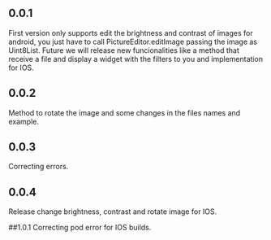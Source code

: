 ## 0.0.1
First version only supports edit the brightness and contrast of images for android, you just have to
call PictureEditor.editImage passing the image as Uint8List. Future we will release new funcionalities
like a method that receive a file and display a widget with the filters to you and implementation
for IOS.  

## 0.0.2
Method to rotate the image and some changes in the files names and example.

## 0.0.3
Correcting errors.

## 0.0.4
Release change brightness, contrast and rotate image for IOS.

##1.0.1
Correcting pod error for IOS builds.